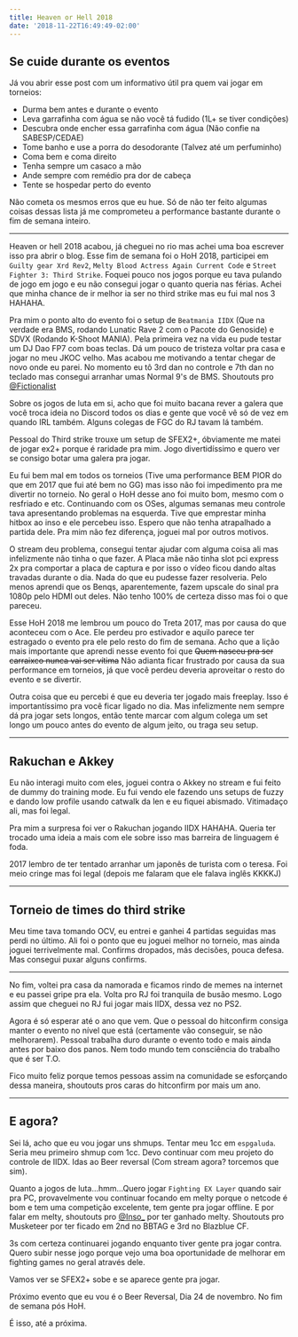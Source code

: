 ```yaml
---
title: Heaven or Hell 2018
date: '2018-11-22T16:49:49-02:00'
---
```

## Se cuide durante os eventos

Já vou abrir esse post com um informativo útil pra quem vai jogar em torneios:

- Durma bem antes e durante o evento
- Leva garrafinha com água se não você tá fudido (1L+ se tiver condições)
- Descubra onde encher essa garrafinha com água (Não confie na SABESP/CEDAE)
- Tome banho e use a porra do desodorante (Talvez até um perfuminho)
- Coma bem e coma direito
- Tenha sempre um casaco a mão
- Ande sempre com remédio pra dor de cabeça
- Tente se hospedar perto do evento

Não cometa os mesmos erros que eu hue. Só de não ter feito algumas coisas dessas lista já me comprometeu a performance bastante durante o fim de semana inteiro.

---

Heaven or hell 2018 acabou, já cheguei no rio mas achei uma boa escrever isso pra abrir o blog.
Esse fim de semana foi o HoH 2018, participei em `Guilty gear Xrd Rev2`, `Melty Blood Actress Again Current Code` e `Street Fighter 3: Third Strike`. Foquei pouco nos jogos porque eu tava pulando de jogo em jogo e eu não consegui jogar o quanto queria nas férias. Achei que minha chance de ir melhor ia ser no third strike mas eu fui mal nos 3 HAHAHA.

Pra mim o ponto alto do evento foi o setup de `Beatmania IIDX` (Que na verdade era BMS, rodando Lunatic Rave 2 com o Pacote do Genoside) e SDVX (Rodando K-Shoot MANIA). Pela primeira vez na vida eu pude testar um DJ Dao FP7 com boas teclas. Dá um pouco de tristeza voltar pra casa e jogar no meu JKOC velho. Mas acabou me motivando a tentar chegar de novo onde eu parei. No momento eu tô 3rd dan no controle e 7th dan no teclado mas consegui arranhar umas Normal 9's de BMS. Shoutouts pro [@Fictionalist](twitter.com/fictionalist)

Sobre os jogos de luta em si, acho que foi muito bacana rever a galera que você troca ideia no Discord todos os dias e gente que você vê só de vez em quando IRL também. Alguns colegas de FGC do RJ tavam lá também.

Pessoal do Third strike trouxe um setup de SFEX2+, óbviamente me matei de jogar ex2+ porque é raridade pra mim. Jogo divertidíssimo e quero ver se consigo botar uma galera pra jogar.

Eu fui bem mal em todos os torneios (Tive uma performance BEM PIOR do que em 2017 que fui até bem no GG) mas isso não foi impedimento pra me divertir no torneio. No geral o HoH desse ano foi muito bom, mesmo com o resfriado e etc. Continuando com os OSes, algumas semanas meu controle tava apresentando problemas na esquerda. Tive que emprestar minha hitbox ao inso e ele percebeu isso. Espero que não tenha atrapalhado a partida dele. Pra mim não fez diferença, joguei mal por outros motivos.

O stream deu problema, consegui tentar ajudar com alguma coisa ali mas infelizmente não tinha o que fazer. A Placa mãe não tinha slot pci express 2x pra comportar a placa de captura e por isso o vídeo ficou dando altas travadas durante o dia. Nada do que eu pudesse fazer resolveria. Pelo menos aprendi que os Benqs, aparentemente, fazem upscale do sinal pra 1080p pelo HDMI out deles. Não tenho 100% de certeza disso mas foi o que pareceu.

Esse HoH 2018 me lembrou um pouco do Treta 2017, mas por causa do que aconteceu com o Ace. Ele perdeu pro estivador e aquilo parece ter estragado o evento pra ele pelo resto do fim de semana. Acho que a lição mais importante que aprendi nesse evento foi que ~~Quem nasceu pra ser carraixco nunca vai ser vítima~~ Não adianta ficar frustrado por causa da sua performance em torneios, já que você perdeu deveria aproveitar o resto do evento e se divertir.

Outra coisa que eu percebi é que eu deveria ter jogado mais freeplay. Isso é importantíssimo pra você ficar ligado no dia. Mas infelizmente nem sempre dá pra jogar sets longos, então tente marcar com algum colega um set longo um pouco antes do evento de algum jeito, ou traga seu setup.

---

## Rakuchan e Akkey 
Eu não interagi muito com eles, joguei contra o Akkey no stream e fui feito de dummy do training mode. Eu fui vendo ele fazendo uns setups de fuzzy e dando low profile usando catwalk da len e eu fiquei abismado. Vitimadaço ali, mas foi legal.

Pra mim a surpresa foi ver o Rakuchan jogando IIDX HAHAHA. Queria ter trocado uma ideia a mais com ele sobre isso mas barreira de linguagem é foda.

2017 lembro de ter tentado arranhar um japonês de turista com o teresa. Foi meio cringe mas foi legal (depois me falaram que ele falava inglês KKKKJ)

---

## Torneio de times do third strike
Meu time tava tomando OCV, eu entrei e ganhei 4 partidas seguidas mas perdi no último. Ali foi o ponto que eu joguei melhor no torneio, mas ainda joguei terrivelmente mal. Confirms dropados, más decisões, pouca defesa. Mas consegui puxar alguns confirms.

---

No fim, voltei pra casa da namorada e ficamos rindo de memes na internet e eu passei gripe pra ela. Volta pro RJ foi tranquila de busão mesmo. Logo assim que cheguei no RJ fui jogar mais IIDX, dessa vez no PS2.

Agora é só esperar até o ano que vem. Que o pessoal do hitconfirm consiga manter o evento no nível que está (certamente vão conseguir, se não melhorarem). Pessoal trabalha duro durante o evento todo e mais ainda antes por baixo dos panos. Nem todo mundo tem consciência do trabalho que é ser T.O.

Fico muito feliz porque temos pessoas assim na comunidade se esforçando dessa maneira, shoutouts pros caras do hitconfirm por mais um ano.

---

## E agora?

Sei lá, acho que eu vou jogar uns shmups. Tentar meu 1cc em `espgaluda`. Seria meu primeiro shmup com 1cc. Devo continuar com meu projeto do controle de IIDX. Idas ao Beer reversal (Com stream agora? torcemos que sim).

Quanto a jogos de luta...hmm...Quero jogar `Fighting EX Layer` quando sair pra PC, provavelmente vou continuar focando em melty porque o netcode é bom e tem uma competição excelente, tem gente pra jogar offline. E por falar em melty, shoutouts pro [@Inso_](twitter.com/Inso_) por ter ganhado melty. Shoutouts pro Musketeer por ter ficado em 2nd no BBTAG e 3rd no Blazblue CF.

3s com certeza continuarei jogando enquanto tiver gente pra jogar contra. Quero subir nesse jogo porque vejo uma boa oportunidade de melhorar em fighting games no geral através dele.

Vamos ver se SFEX2+ sobe e se aparece gente pra jogar.

Próximo evento que eu vou é o Beer Reversal, Dia 24 de novembro. No fim de semana pós HoH.

É isso, até a próxima.
